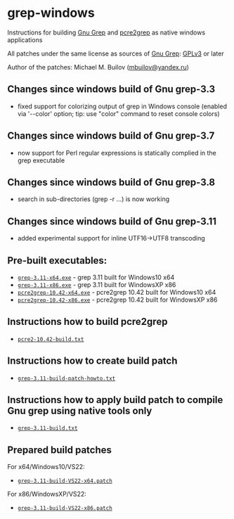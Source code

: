 # grep-windows
Instructions for building [Gnu Grep](https://www.gnu.org/software/grep) and [pcre2grep](https://github.com/PCRE2Project/pcre2) as native windows applications

All patches under the same license as sources of [Gnu Grep](https://www.gnu.org/software/grep): [GPLv3](https://www.gnu.org/licenses/gpl-3.0.html) or later

Author of the patches: Michael M. Builov (mbuilov@yandex.ru)

## Changes since windows build of Gnu grep-3.3
- fixed support for colorizing output of grep in Windows console (enabled via '--color' option; tip: use "color" command to reset console colors)

## Changes since windows build of Gnu grep-3.7
- now support for Perl regular expressions is statically complied in the grep executable

## Changes since windows build of Gnu grep-3.8
- search in sub-directories (grep -r ...) is now working

## Changes since windows build of Gnu grep-3.11
- added experimental support for inline UTF16->UTF8 transcoding

## Pre-built executables:
- [`grep-3.11-x64.exe`](/grep-3.11-x64.exe) - grep 3.11 built for Windows10 x64
- [`grep-3.11-x86.exe`](/grep-3.11-x86.exe) - grep 3.11 built for WindowsXP x86
- [`pcre2grep-10.42-x64.exe`](/pcre2grep-10.42-x64.exe) - pcre2grep 10.42 built for Windows10 x64
- [`pcre2grep-10.42-x86.exe`](/pcre2grep-10.42-x86.exe) - pcre2grep 10.42 built for WindowsXP x86

## Instructions how to build pcre2grep
- [`pcre2-10.42-build.txt`](/pcre2/pcre2-10.42-build.txt)

## Instructions how to create build patch
- [`grep-3.11-build-patch-howto.txt`](/grep-3.11-build-patch-howto.txt)

## Instructions how to apply build patch to compile Gnu grep using native tools only
- [`grep-3.11-build.txt`](/grep-3.11-build.txt)

## Prepared build patches
For x64/Windows10/VS22:
- [`grep-3.11-build-VS22-x64.patch`](/grep-3.11-build-VS22-x64.patch)

For x86/WindowsXP/VS22:
- [`grep-3.11-build-VS22-x86.patch`](/grep-3.11-build-VS22-x86.patch)
